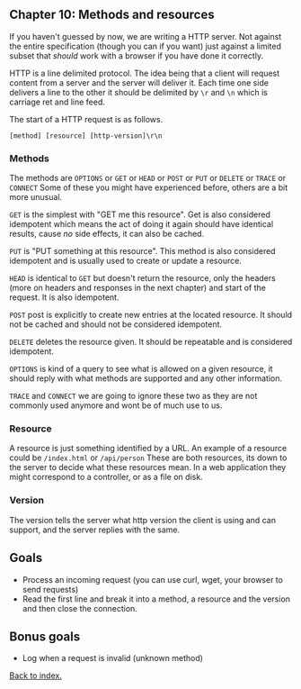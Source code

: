 ## Chapter 10: Methods and resources

If you haven't guessed by now, we are writing a HTTP server. Not against the entire specification (though you can if you want)
just against a limited subset that *should* work with a browser if you have done it correctly.

HTTP is a line delimited protocol. The idea being that a client will request content from a server and the server will 
deliver it. 
Each time one side delivers a line to the other it should be delimited by `\r` and `\n` which is carriage ret and line feed.

The start of a HTTP request is as follows.

```
[method] [resource] [http-version]\r\n
```

### Methods

The methods are `OPTIONS` or `GET` or `HEAD` or `POST` or `PUT` or `DELETE` or `TRACE` or `CONNECT`
Some of these you might have experienced before, others are a bit more unusual.

`GET` is the simplest with "GET me this resource". Get is also considered idempotent which means the act of doing it again 
should have identical results, cause *no* side effects, it can also be cached.

`PUT` is "PUT something at this resource". This method is also considered idempotent and is usually used to create or update a resource.

`HEAD` is identical to `GET` but doesn't return the resource, only the headers (more on headers and responses in the next chapter) and start of the request. It is also idempotent.

`POST` post is explicitly to create new entries at the located resource. It should not be cached and should not be considered idempotent.

`DELETE` deletes the resource given. It should be repeatable and is considered idempotent.

`OPTIONS` is kind of a query to see what is allowed on a given resource, it should reply with what methods are supported and any other information.

`TRACE` and `CONNECT` we are going to ignore these two as they are not commonly used anymore and wont be of much use to us.


### Resource

A resource is just something identified by a URL. An example of a resource could be `/index.html` or `/api/person`
These are both resources, its down to the server to decide what these resources mean. In a web application they might 
correspond to a controller, or as a file on disk. 

### Version

The version tells the server what http version the client is using and can support, and the server replies with the same.

## Goals

- Process an incoming request (you can use curl, wget, your browser to send requests)
- Read the first line and break it into a method, a resource and the version and then close the connection. 

## Bonus goals

- Log when a request is invalid (unknown method) 

[Back to index.](index.md)
